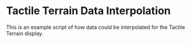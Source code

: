# Tactile Terrain Data Interpolation

This is an example script of how data could be interpolated for the Tactile Terrain display.
